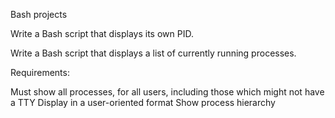 Bash projects


Write a Bash script that displays its own PID.

Write a Bash script that displays a list of currently running processes.

Requirements:

Must show all processes, for all users, including those which might not have a TTY
Display in a user-oriented format
Show process hierarchy
